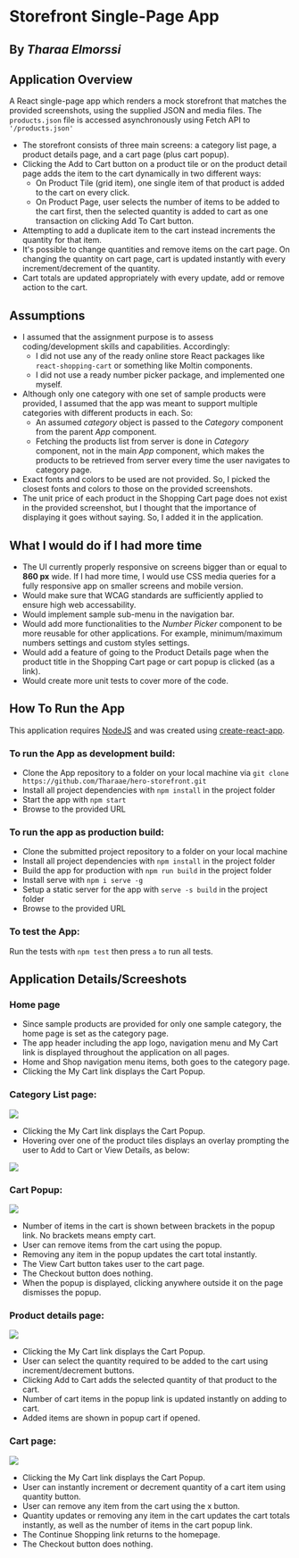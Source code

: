# Storefront Single-Page App

By _Tharaa Elmorssi_
---

## Application Overview
A React single-page app which renders a mock storefront that matches the provided screenshots, using the
supplied JSON and media files. The `products.json` file is accessed asynchronously using Fetch API to `'/products.json'`
* The storefront consists of three main screens: a category list page, a product details page, and a cart page (plus cart popup).
* Clicking the Add to Cart button on a product tile or on the product detail page adds the item to the cart dynamically in two different ways:
  * On Product Tile (grid item), one single item of that product is added to the cart on every click.
  * On Product Page, user selects the number of items to be added to the cart first, then the selected quantity is added to cart as one transaction on clicking Add To Cart button.
* Attempting to add a duplicate item to the cart instead increments the quantity for that item.
* It's possible to change quantities and remove items on the cart page. On changing the quantity on cart page, cart is updated instantly with every increment/decrement of the quantity.
* Cart totals are updated appropriately with every update, add or remove action to the cart.


## Assumptions
* I assumed that the assignment purpose is to assess coding/development skills and capabilities. Accordingly:
  * I did not use any of the ready online store React packages like `react-shopping-cart` or something like Moltin components.
  * I did not use a ready number picker package, and implemented one myself.
* Although only one category with one set of sample products were provided, I assumed that the app was meant to support multiple categories with different products in each. So:
  * An assumed _category_ object is passed to the _Category_ component from the parent _App_ component.
  * Fetching the products list from server is done in _Category_ component, not in the main _App_ component, which makes the products to be retrieved from server every time the user navigates to category page.
* Exact fonts and colors to be used are not provided. So, I picked the closest fonts and colors to those on the provided screenshots.
* The unit price of each product in the Shopping Cart page does not exist in the provided screenshot, but I thought that the importance of displaying it goes without saying. So, I added it in the application.


## What I would do if I had more time
* The UI currently properly responsive on screens bigger than or equal to **860 px** wide. If I had more time, I would use CSS media queries for a fully responsive app on smaller screens and mobile version.
* Would make sure that WCAG standards are sufficiently applied to ensure high web accessability.
* Would implement sample sub-menu in the navigation bar.
* Would add more functionalities to the _Number Picker_ component to be more reusable for other applications. For example, minimum/maximum numbers settings and custom styles settings.
* Would add a feature of going to the Product Details page when the product title in the Shopping Cart page or cart popup is clicked (as a link).
* Would create more unit tests to cover more of the code.


## How To Run the App
This application requires [NodeJS](https:/s/nodejs.org/en/) and was created using
[create-react-app](https://github.com/facebook/create-react-app).

### To run the App as development build:
- Clone the App repository to a folder on your local machine via `git clone https://github.com/Tharaae/hero-storefront.git`
- Install all project dependencies with `npm install` in the project folder
- Start the app with `npm start`
- Browse to the provided URL

### To run the app as production build:
- Clone the submitted project repository to a folder on your local machine
- Install all project dependencies with `npm install` in the project folder
- Build the app for production with `npm run build` in the project folder
- Install serve with `npm i serve -g`
- Setup a static server for the app with `serve -s build` in the project folder
- Browse to the provided URL

### To test the App:
Run the tests with `npm test` then press `a` to run all tests.


## Application Details/Screeshots
### Home page
* Since sample products are provided for only one sample category, the home page is set as the category page.
* The app header including the app logo, navigation menu and My Cart link is displayed throughout the application on all pages.
* Home and Shop navigation menu items, both goes to the category page.
* Clicking the My Cart link displays the Cart Popup.

### Category List page:
![](./screens/category-page.png)
* Clicking the My Cart link displays the Cart Popup.
* Hovering over one of the product tiles displays an overlay prompting the user to Add to Cart or View Details,
  as below:

![](./screens/product-tile-overlay.png)

### Cart Popup:
![](./screens/cart-popup.png)
* Number of items in the cart is shown between brackets in the popup link. No brackets means empty cart.
* User can remove items from the cart using the popup.
* Removing any item in the popup updates the cart total instantly.
* The View Cart button takes user to the cart page.
* The Checkout button does nothing.
* When the popup is displayed, clicking anywhere outside it on the page dismisses the popup.

### Product details page:
![](./screens/product-details.png)
* Clicking the My Cart link displays the Cart Popup.
* User can select the quantity required to be added to the cart using increment/decrement buttons.
* Clicking Add to Cart adds the selected quantity of that product to the cart.
* Number of cart items in the popup link is updated instantly on adding to cart.
* Added items are shown in popup cart if opened.

### Cart page:
![](./screens/cart.png)
* Clicking the My Cart link displays the Cart Popup.
* User can instantly increment or decrement quantity of a cart item using quantity button.
* User can remove any item from the cart using the x button.
* Quantity updates or removing any item in the cart updates the cart totals instantly, as well as the number of items in the cart popup link.
* The Continue Shopping link returns to the homepage.
* The Checkout button does nothing.
